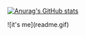 
[![Anurag's GitHub stats](https://github-readme-stats.vercel.app/api?username=MadTheViking&theme=midnight-purple)](https://github.com/MadTheViking/github-readme-stats&theme=midnight-purple)
<div class="center"> 
  
<p>![it's me](readme.gif)

</div>
